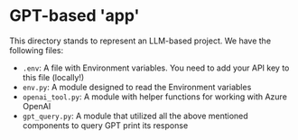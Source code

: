 # GPT-based 'app'

This directory stands to represent an LLM-based project.
We have the following files:
* `.env`: A file with Environment variables. You need to add your API key to this file (locally!)
* `env.py`: A module designed to read the Environment variables
* `openai_tool.py`: A module with helper functions for working with Azure OpenAI
* `gpt_query.py`: A module that utilized all the above mentioned components to query GPT print its response

